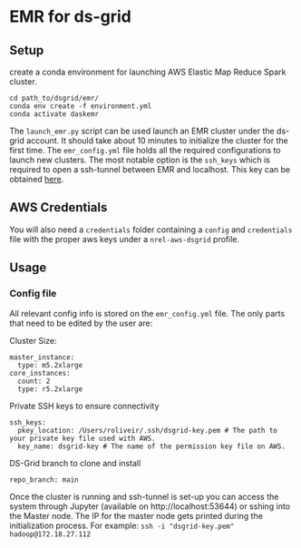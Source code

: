 # EMR for ds-grid

## Setup
create a conda environment for launching AWS Elastic Map Reduce Spark cluster.
```
cd path_to/dsgrid/emr/
conda env create -f environment.yml
conda activate daskemr
```

The `launch_emr.py` script can be used launch an EMR cluster under the ds-grid account.
It should take about 10 minutes to initialize the cluster for the first time.
The `emr_config.yml` file holds all the required configurations to launch new clusters. The most notable option is the `ssh_keys` which is required to open a ssh-tunnel between EMR and localhost. This key can be obtained [here](https://us-west-2.console.aws.amazon.com/ec2/v2/home?region=us-west-2#KeyPairs:).

## AWS Credentials
You will also need a `credentials` folder containing a `config` and `credentials` file with the proper aws keys under a `nrel-aws-dsgrid` profile.

## Usage

### Config file
All relevant config info is stored on the `emr_config.yml` file.
The only parts that need to be edited by the user are:

Cluster Size:
```
master_instance:
  type: m5.2xlarge
core_instances:
  count: 2
  type: r5.2xlarge
```

Private SSH keys to ensure connectivity
```
ssh_keys:
  pkey_location: /Users/roliveir/.ssh/dsgrid-key.pem # The path to your private key file used with AWS.
  key_name: dsgrid-key # The name of the permission key file on AWS.
```

DS-Grid branch to clone and install
```
repo_branch: main
```

Once the cluster is running and ssh-tunnel is set-up you can access the system through Jupyter (available on http://localhost:53644) or sshing into the Master node. The IP for the master node gets printed during the initialization process. For example: `ssh -i "dsgrid-key.pem" hadoop@172.18.27.112`
